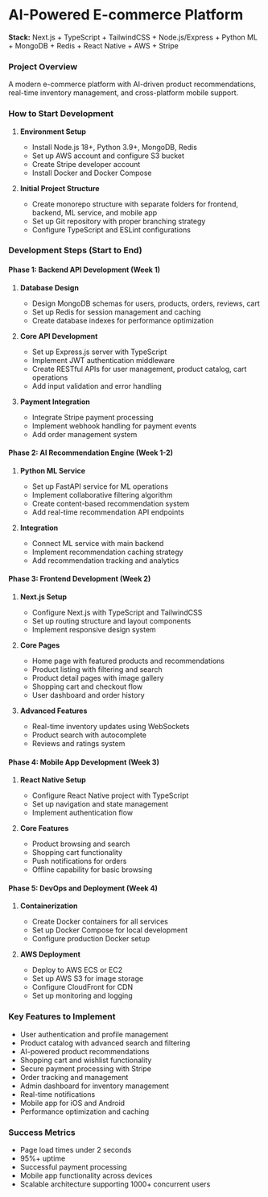 # AI-Powered E-commerce Platform

**Stack:** Next.js + TypeScript + TailwindCSS + Node.js/Express + Python ML + MongoDB + Redis + React Native + AWS + Stripe

### Project Overview

A modern e-commerce platform with AI-driven product recommendations, real-time inventory management, and cross-platform mobile support.

### How to Start Development

1. **Environment Setup**

   - Install Node.js 18+, Python 3.9+, MongoDB, Redis
   - Set up AWS account and configure S3 bucket
   - Create Stripe developer account
   - Install Docker and Docker Compose

2. **Initial Project Structure**
   - Create monorepo structure with separate folders for frontend, backend, ML service, and mobile app
   - Set up Git repository with proper branching strategy
   - Configure TypeScript and ESLint configurations

### Development Steps (Start to End)

#### Phase 1: Backend API Development (Week 1)

1. **Database Design**

   - Design MongoDB schemas for users, products, orders, reviews, cart
   - Set up Redis for session management and caching
   - Create database indexes for performance optimization

2. **Core API Development**

   - Set up Express.js server with TypeScript
   - Implement JWT authentication middleware
   - Create RESTful APIs for user management, product catalog, cart operations
   - Add input validation and error handling

3. **Payment Integration**
   - Integrate Stripe payment processing
   - Implement webhook handling for payment events
   - Add order management system

#### Phase 2: AI Recommendation Engine (Week 1-2)

1. **Python ML Service**

   - Set up FastAPI service for ML operations
   - Implement collaborative filtering algorithm
   - Create content-based recommendation system
   - Add real-time recommendation API endpoints

2. **Integration**
   - Connect ML service with main backend
   - Implement recommendation caching strategy
   - Add recommendation tracking and analytics

#### Phase 3: Frontend Development (Week 2)

1. **Next.js Setup**

   - Configure Next.js with TypeScript and TailwindCSS
   - Set up routing structure and layout components
   - Implement responsive design system

2. **Core Pages**

   - Home page with featured products and recommendations
   - Product listing with filtering and search
   - Product detail pages with image gallery
   - Shopping cart and checkout flow
   - User dashboard and order history

3. **Advanced Features**
   - Real-time inventory updates using WebSockets
   - Product search with autocomplete
   - Reviews and ratings system

#### Phase 4: Mobile App Development (Week 3)

1. **React Native Setup**

   - Configure React Native project with TypeScript
   - Set up navigation and state management
   - Implement authentication flow

2. **Core Features**
   - Product browsing and search
   - Shopping cart functionality
   - Push notifications for orders
   - Offline capability for basic browsing

#### Phase 5: DevOps and Deployment (Week 4)

1. **Containerization**

   - Create Docker containers for all services
   - Set up Docker Compose for local development
   - Configure production Docker setup

2. **AWS Deployment**
   - Deploy to AWS ECS or EC2
   - Set up AWS S3 for image storage
   - Configure CloudFront for CDN
   - Set up monitoring and logging

### Key Features to Implement

- User authentication and profile management
- Product catalog with advanced search and filtering
- AI-powered product recommendations
- Shopping cart and wishlist functionality
- Secure payment processing with Stripe
- Order tracking and management
- Admin dashboard for inventory management
- Real-time notifications
- Mobile app for iOS and Android
- Performance optimization and caching

### Success Metrics

- Page load times under 2 seconds
- 95%+ uptime
- Successful payment processing
- Mobile app functionality across devices
- Scalable architecture supporting 1000+ concurrent users
